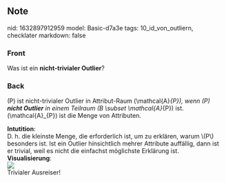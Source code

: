 ## Note
nid: 1632897912959
model: Basic-d7a3e
tags: 10_id_von_outliern, checklater
markdown: false

### Front
Was ist ein <b>nicht-trivialer Outlier</b>?

### Back
\(P\) ist nicht-trivialer Outlier in Attribut-Raum
\(\mathcal{A}_{P}\), wenn \(P\) <b>nicht Outlier</b> in einem
Teilraum \(B \subset \mathcal{A}_{P}\) ist. \(\mathcal{A}_{P}\) ist
die Menge von Attributen.
<div>
  <b>Intutition</b>:
</div>
<div>
  D. h. die kleinste Menge, die erforderlich ist, um zu erklären,
  warum \(P\) besonders ist. Ist ein Outlier hinsichtlich mehrer
  Attribute auffällig, dann ist er trivial, weil es nicht die
  einfachst möglichste Erklärung ist.
</div>
<div>
  <b>Visualisierung</b>:
</div>
<div><img src="406567_RikiHomabeXutasu1487961398276781.png"></div>
<div>
  Trivialer Ausreiser!
</div>
